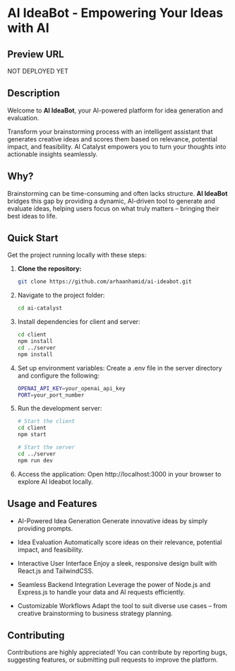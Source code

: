 # AI IdeaBot - Empowering Your Ideas with AI  

## Preview URL  

NOT DEPLOYED YET  

## Description  

Welcome to **AI IdeaBot**, your AI-powered platform for idea generation and evaluation.  

Transform your brainstorming process with an intelligent assistant that generates creative ideas and scores them based on relevance, potential impact, and feasibility. AI Catalyst empowers you to turn your thoughts into actionable insights seamlessly.  

## Why?  

Brainstorming can be time-consuming and often lacks structure. **AI IdeaBot** bridges this gap by providing a dynamic, AI-driven tool to generate and evaluate ideas, helping users focus on what truly matters – bringing their best ideas to life.  

## Quick Start  

Get the project running locally with these steps:  

1. **Clone the repository:**  
   ```bash
   git clone https://github.com/arhaanhamid/ai-ideabot.git  

2. Navigate to the project folder:
   ```bash
   cd ai-catalyst  

4. Install dependencies for client and server:
    ```bash
    cd client
    npm install
    cd ../server
    npm install  

5. Set up environment variables:
Create a .env file in the server directory and configure the following:
    ```bash
    OPENAI_API_KEY=your_openai_api_key  
    PORT=your_port_number  

6. Run the development server:

    ```bash
    # Start the client  
    cd client  
    npm start  
    
    # Start the server  
    cd ../server  
    npm run dev
    
7. Access the application:
Open http://localhost:3000 in your browser to explore AI Ideabot locally.

## Usage and Features
  - AI-Powered Idea Generation
  Generate innovative ideas by simply providing prompts.
  
  - Idea Evaluation
  Automatically score ideas on their relevance, potential impact, and feasibility.
  
  - Interactive User Interface
  Enjoy a sleek, responsive design built with React.js and TailwindCSS.
  
  - Seamless Backend Integration
  Leverage the power of Node.js and Express.js to handle your data and AI requests efficiently.
  
  - Customizable Workflows
  Adapt the tool to suit diverse use cases – from creative brainstorming to business strategy planning.

## Contributing
Contributions are highly appreciated! You can contribute by reporting bugs, suggesting features, or submitting pull requests to improve the platform.
